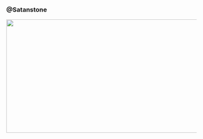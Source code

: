 ### @Satanstone 
<img src="https://lh3.googleusercontent.com/AWuN29U4yTpa_OuMIJcc67ivsv-Fhn2uDqkrH7fyN89x6G0bujwerKxyGXa7xxy9r6arxHEOwARd-mwq8M2FRBrPiw=w640-h400-e365-rj-sc0x00ffffff" height="300px" width="900px" >




